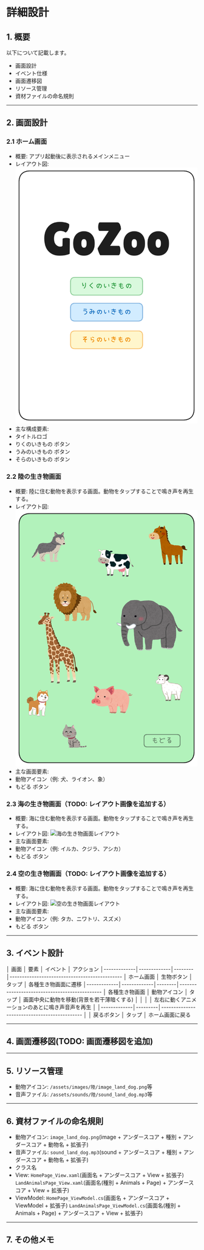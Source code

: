 # 詳細設計

## 1. 概要
以下について記載します。
- 画面設計
- イベント仕様
- 画面遷移図
- リソース管理
- 資材ファイルの命名規則

----

## 2. 画面設計

### 2.1 ホーム画面
- 概要: アプリ起動後に表示されるメインメニュー
- レイアウト図: ![ホーム画面レイアウト](レイアウト画像/HomePage.png)
- 主な構成要素:
 - タイトルロゴ
 - りくのいきもの ボタン
 - うみのいきもの ボタン
 - そらのいきもの ボタン

### 2.2 陸の生き物画面
- 概要: 陸に住む動物を表示する画面。動物をタップすることで鳴き声を再生する。
- レイアウト図: ![陸の生き物画面レイアウト](レイアウト画像/LandAnimalsPage.png)
- 主な画面要素:
 - 動物アイコン（例: 犬、ライオン、象）
 - もどる ボタン

### 2.3 海の生き物画面（TODO: レイアウト画像を追加する）
- 概要: 海に住む動物を表示する画面。動物をタップすることで鳴き声を再生する。
- レイアウト図: ![海の生き物画面レイアウト]()
- 主な画面要素:
 - 動物アイコン（例: イルカ、クジラ、アシカ）
 - もどる ボタン

### 2.4 空の生き物画面（TODO: レイアウト画像を追加する）
- 概要: 海に住む動物を表示する画面。動物をタップすることで鳴き声を再生する。
- レイアウト図: ![空の生き物画面レイアウト]()
- 主な画面要素:
 - 動物アイコン（例: タカ、ニワトリ、スズメ）
 - もどる ボタン

----

## 3. イベント設計
│ 画面         │ 要素        │ イベント │ アクション
│-------------│-------------│--------│----------------------------------------------
│ ホーム画面    │ 生物ボタン   │ タップ   │ 各種生き物画面に遷移
│-------------│-------------│--------│----------------------------------------------
│ 各種生き物画面 │ 動物アイコン │ タップ   │ 画面中央に動物を移動(背景を若干薄暗くする)
│             │             │         │ 左右に動くアニメーションのあとに鳴き声音声を再生
│             │-------------│---------│---------------------------------------------
│             │ 戻るボタン    │ タップ   │ ホーム画面に戻る

----

## 4. 画面遷移図(TODO: 画面遷移図を追加)

----

## 5. リソース管理
- 動物アイコン: `/assets/images/陸/image_land_dog.png`等
- 音声ファイル: `/assets/sounds/陸/sound_land_dog.mp3`等

----

## 6. 資材ファイルの命名規則
- 動物アイコン: `image_land_dog.png`(image + アンダースコア + 種別 + アンダースコア + 動物名 + 拡張子)
- 音声ファイル: `sound_land_dog.mp3`(sound + アンダースコア + 種別 + アンダースコア + 動物名 + 拡張子)
- クラス名
 - View: `HomePage_View.xaml`(画面名 + アンダースコア + View + 拡張子)
         `LandAnimalsPage_View.xaml`(画面名(種別 + Animals + Page) + アンダースコア + View + 拡張子)
 - ViewModel: `HomePage_ViewModel.cs`(画面名 + アンダースコア + ViewModel + 拡張子)
              `LandAnimalsPage_ViewModel.cs`(画面名(種別 + Animals + Page) + アンダースコア + View + 拡張子)

----

## 7. その他メモ
